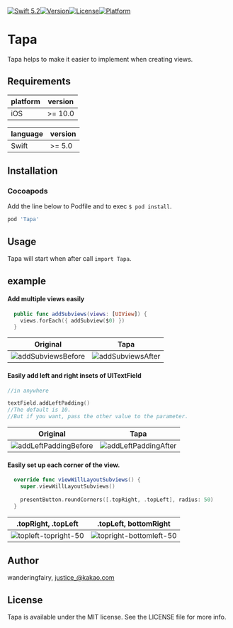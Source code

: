 [![Swift 5.2](https://img.shields.io/badge/swift-5.2-ED523F.svg?style=flat)](https://swift.org/download/)[![Version](https://img.shields.io/cocoapods/v/Tapa.svg?style=flat)](https://cocoapods.org/pods/Tapa)[![License](https://img.shields.io/cocoapods/l/Tapa.svg?style=flat)](https://cocoapods.org/pods/Tapa)[![Platform](https://img.shields.io/cocoapods/p/Tapa.svg?style=flat)](https://cocoapods.org/pods/Tapa)

# Tapa

Tapa helps to make it easier to implement when creating views.



## Requirements

| platform | version |
| -------- | ------- |
| iOS      | >= 10.0 |

| language | version |
| -------- | ------- |
| Swift    | >= 5.0  |



## Installation

### Cocoapods

Add the line below to Podfile and to exec `$ pod install`.

```ruby
pod 'Tapa'
```



## Usage

Tapa will start when after call `import Tapa`.



## example

#### Add multiple views easily
```swift
  public func addSubviews(views: [UIView]) {
    views.forEach({ addSubview($0) })
  }
```
|                           Original                           |                             Tapa                             |
| :----------------------------------------------------------: | :----------------------------------------------------------: |
| ![addSubviewsBefore](https://tva1.sinaimg.cn/large/007S8ZIlgy1gfydnwaz9lj30fe06xwfl.jpg) | ![addSubviewsAfter](https://tva1.sinaimg.cn/large/007S8ZIlgy1gfydkq07mtj30fe06dgmn.jpg) |



#### Easily add left and right insets of UITextField
```swift
//in anywhere

textField.addLeftPadding() 
//The default is 10. 
//But if you want, pass the other value to the parameter.
```
|                           Original                           |                             Tapa                             |
| :----------------------------------------------------------: | :----------------------------------------------------------: |
| ![addLeftPaddingBefore](https://tva1.sinaimg.cn/large/007S8ZIlgy1gfyevt4m65j30ap0l4t9x.jpg) | ![addLeftPaddingAfter](https://tva1.sinaimg.cn/large/007S8ZIlgy1gfyem61c5vj30ap0l4jsl.jpg) |



#### Easily set up each corner of the view.

```swift
  override func viewWillLayoutSubviews() {
    super.viewWillLayoutSubviews()
    
    presentButton.roundCorners([.topRight, .topLeft], radius: 50)
  }
```


| .topRight, .topLeft |.topLeft, bottomRight|
| :--: | :--: |
| ![topleft-topright-50](https://tva1.sinaimg.cn/large/007S8ZIlgy1gfyeu0lej9j30ap0l4abb.jpg) | ![topright-bottomleft-50](https://tva1.sinaimg.cn/large/007S8ZIlgy1gfyeu529qxj30ap0l475o.jpg) |


## Author

wanderingfairy, justice_@kakao.com

## License

Tapa is available under the MIT license. See the LICENSE file for more info.


